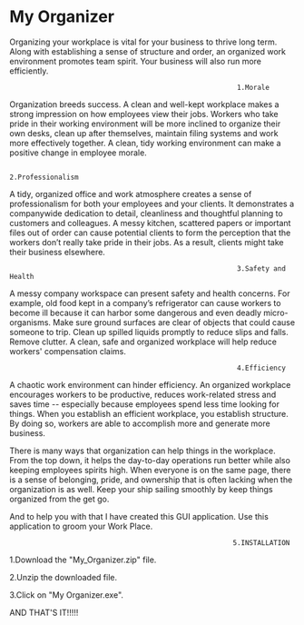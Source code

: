 #                                                          My Organizer

Organizing your workplace is vital for your business to thrive long term. Along with establishing a sense of structure and order, an organized work environment promotes team spirit. Your business will also run more efficiently.

                                                            1.Morale

Organization breeds success. A clean and well-kept workplace makes a strong impression on how employees view their jobs. Workers who take pride in their working environment will be more inclined to organize their own desks, clean up after themselves, maintain filing systems and work more effectively together. A clean, tidy working environment can make a positive change in employee morale.

                                                            2.Professionalism

A tidy, organized office and work atmosphere creates a sense of professionalism for both your employees and your clients. It demonstrates a companywide dedication to detail, cleanliness and thoughtful planning to customers and colleagues. A messy kitchen, scattered papers or important files out of order can cause potential clients to form the perception that the workers don’t really take pride in their jobs. As a result, clients might take their business elsewhere.

                                                            3.Safety and Health

A messy company workspace can present safety and health concerns. For example, old food kept in a company’s refrigerator can cause workers to become ill because it can harbor some dangerous and even deadly micro-organisms. Make sure ground surfaces are clear of objects that could cause someone to trip. Clean up spilled liquids promptly to reduce slips and falls. Remove clutter. A clean, safe and organized workplace will help reduce workers' compensation claims.

                                                            4.Efficiency

A chaotic work environment can hinder efficiency. An organized workplace encourages workers to be productive, reduces work-related stress and saves time -- especially because employees spend less time looking for things. When you establish an efficient workplace, you establish structure. By doing so, workers are able to accomplish more and generate more business.

There is many ways that organization can help things in the workplace. From the top down, it helps the day-to-day operations run better while also keeping employees spirits high. When everyone is on the same page, there is a sense of belonging, pride, and ownership that is often lacking when the organization is as well. Keep your ship sailing smoothly by keep things organized from the get go.

And to help you with that I have created this GUI application. Use this application to groom your Work Place.

                                                           5.INSTALLATION

1.Download the "My_Organizer.zip" file.

2.Unzip the downloaded file.

3.Click on "My Organizer.exe".

AND THAT'S IT!!!!!
